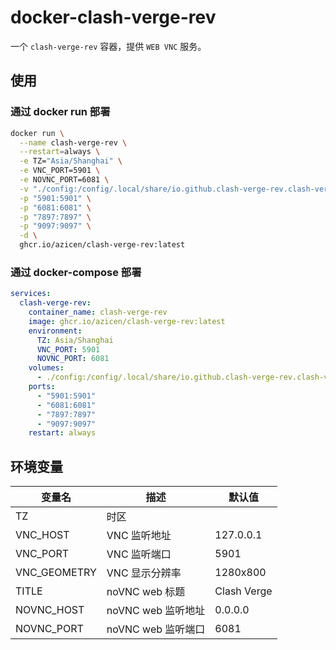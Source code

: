 # docker-clash-verge-rev

一个 `clash-verge-rev` 容器，提供 `WEB VNC` 服务。

## 使用

### 通过 docker run 部署

```sh
docker run \
  --name clash-verge-rev \
  --restart=always \
  -e TZ="Asia/Shanghai" \
  -e VNC_PORT=5901 \
  -e NOVNC_PORT=6081 \
  -v "./config:/config/.local/share/io.github.clash-verge-rev.clash-verge-rev" \
  -p "5901:5901" \
  -p "6081:6081" \
  -p "7897:7897" \
  -p "9097:9097" \
  -d \
  ghcr.io/azicen/clash-verge-rev:latest
```

### 通过 docker-compose 部署

```yaml
services:
  clash-verge-rev:
    container_name: clash-verge-rev
    image: ghcr.io/azicen/clash-verge-rev:latest
    environment:
      TZ: Asia/Shanghai
      VNC_PORT: 5901
      NOVNC_PORT: 6081
    volumes:
      - ./config:/config/.local/share/io.github.clash-verge-rev.clash-verge-rev
    ports:
      - "5901:5901"
      - "6081:6081"
      - "7897:7897"
      - "9097:9097"
    restart: always
```

## 环境变量

| 变量名       | 描述               | 默认值      |
| ------------ | ------------------ | ----------- |
| TZ           | 时区               |             |
| VNC_HOST     | VNC 监听地址       | 127.0.0.1   |
| VNC_PORT     | VNC 监听端口       | 5901        |
| VNC_GEOMETRY | VNC 显示分辨率     | 1280x800    |
| TITLE        | noVNC web 标题     | Clash Verge |
| NOVNC_HOST   | noVNC web 监听地址 | 0.0.0.0     |
| NOVNC_PORT   | noVNC web 监听端口 | 6081        |
